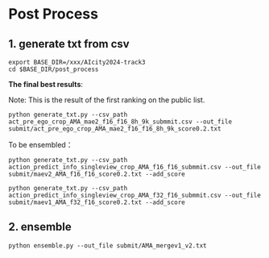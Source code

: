 # Post Process

## 1. generate txt from csv
```
export BASE_DIR=/xxx/AIcity2024-track3
cd $BASE_DIR/post_process
```

**The final best results**:

Note: This is the result of the first ranking on the public list.
```
python generate_txt.py --csv_path act_pre_ego_crop_AMA_mae2_f16_f16_8h_9k_submmit.csv --out_file submit/act_pre_ego_crop_AMA_mae2_f16_f16_8h_9k_score0.2.txt
```

To be ensembled：
```
python generate_txt.py --csv_path action_predict_info_singleview_crop_AMA_f16_f16_submmit.csv --out_file submit/maev2_AMA_f16_f16_score0.2.txt --add_score
```
```
python generate_txt.py --csv_path action_predict_info_singleview_crop_AMA_f32_f16_submmit.csv --out_file submit/maev1_AMA_f32_f16_score0.2.txt --add_score
```


## 2. ensemble
```
python ensemble.py --out_file submit/AMA_mergev1_v2.txt
```